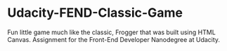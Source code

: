 # Udacity-FEND-Classic-Game
Fun little game much like the classic, Frogger that was built using HTML Canvas. Assignment for the Front-End Developer Nanodegree at Udacity.
